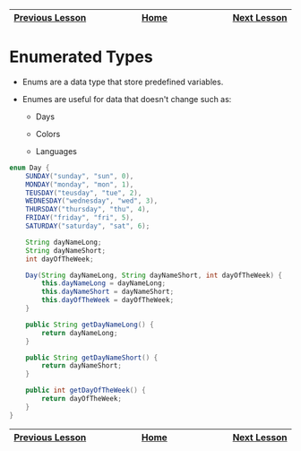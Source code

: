 | [Previous Lesson](https://github.com/Kevin-Lago/java-guide/tree/main/src/) <img width=1000/> | [Home](https://github.com/Kevin-Lago/java-guide) <img width=1000/> | [Next Lesson](https://github.com/Kevin-Lago/java-hackerrank-solutions/tree/main/src/)<img width=1000> |
|:---|:---:|---:|

# Enumerated Types

- Enums are a data type that store predefined variables.

- Enumes are useful for data that doesn't change such as:

    - Days

    - Colors

    - Languages

```java
enum Day {
    SUNDAY("sunday", "sun", 0),
    MONDAY("monday", "mon", 1),
    TEUSDAY("teusday", "tue", 2),
    WEDNESDAY("wednesday", "wed", 3),
    THURSDAY("thursday", "thu", 4),
    FRIDAY("friday", "fri", 5),
    SATURDAY("saturday", "sat", 6);

    String dayNameLong;
    String dayNameShort;
    int dayOfTheWeek;

    Day(String dayNameLong, String dayNameShort, int dayOfTheWeek) {
        this.dayNameLong = dayNameLong;
        this.dayNameShort = dayNameShort;
        this.dayOfTheWeek = dayOfTheWeek;
    }

    public String getDayNameLong() {
        return dayNameLong;
    }

    public String getDayNameShort() {
        return dayNameShort;
    }

    public int getDayOfTheWeek() {
        return dayOfTheWeek;
    }
}
```

| <img width=1000/> [Previous Lesson](https://github.com/Kevin-Lago/java-guide/tree/main/src/) | <img width=1000/> [Home](https://github.com/Kevin-Lago/java-guide) | <img width=1000> [Next Lesson](https://github.com/Kevin-Lago/java-hackerrank-solutions/tree/main/src/) |
|:---|:---:|---:|
